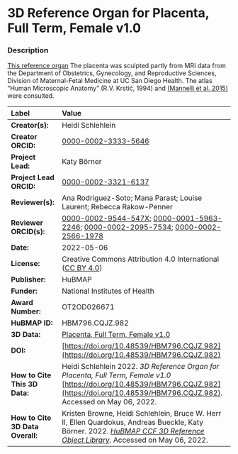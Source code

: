 # 3D Reference Organ for Placenta, Full Term, Female v1.0

### Description
[This reference organ](https://hubmapconsortium.github.io/ccf/pages/ccf-3d-reference-library.html) The placenta was sculpted partly from MRI data from the Department of Obstetrics, Gynecology, and Reproductive Sciences, Division of Maternal-Fetal Medicine at UC San Diego Health. The atlas “Human Microscopic Anatomy” (R.V. Krstić, 1994) and  [(Mannelli et al. 2015)](https://doi.org/10.1177/1559325815611902) were consulted.


| Label | Value |
| :------------- |:-------------|
| **Creator(s):** | Heidi Schlehlein |
| **Creator ORCID:** | [0000-0002-3333-5646](https://orcid.org/0000-0002-3333-5646)|
| **Project Lead:** | Katy B&ouml;rner |
| **Project Lead ORCID:** | [0000-0002-3321-6137](https://orcid.org/0000-0002-3321-6137) |
| **Reviewer(s):** | Ana Rodriguez-Soto; Mana Parast; Louise Laurent; Rebecca Rakow-Penner | 
| **Reviewer ORCID(s):** |[0000-0002-9544-547X](https://orcid.org/0000-0002-9544-547X); [0000-0001-5963-2246](https://orcid.org/0000-0001-5963-2246); [0000-0002-2095-7534](https://orcid.org/0000-0002-2095-7534); [0000-0002-2566-1978](https://orcid.org/0000-0002-2566-1978) |
| **Date:** | 2022-05-06 |
| **License:** | Creative Commons Attribution 4.0 International ([CC BY 4.0](https://creativecommons.org/licenses/by/4.0/)) |
| **Publisher:** | HuBMAP |
| **Funder:** | National Institutes of Health |
| **Award Number:** | OT2OD026671 |
| **HuBMAP ID:** | HBM796.CQJZ.982 |
| **3D Data:** | [Placenta, Full Term, Female v1.0](https://hubmapconsortium.github.io/ccf-releases/v1.2/models/) |
| **DOI:** | [https://doi.org/10.48539/HBM796.CQJZ.982](https://doi.org/10.48539/HBM796.CQJZ.982) |
| **How to Cite This 3D Data:** | Heidi Schlehlein 2022. *3D Reference Organ for Placenta, Full Term, Female v1.0* [https://doi.org/10.48539/HBM796.CQJZ.982](https://doi.org/10.48539/HBM796.CQJZ.982). Accessed on May 06, 2022. |
| **How to Cite 3D Data Overall:** | Kristen Browne, Heidi Schlehlein, Bruce W. Herr II, Ellen Quardokus, Andreas Bueckle, Katy B&ouml;rner. 2022. [*HuBMAP CCF 3D Reference Object Library*](https://hubmapconsortium.github.io/ccf/pages/ccf-3d-reference-library.html). Accessed on May 06, 2022. |
